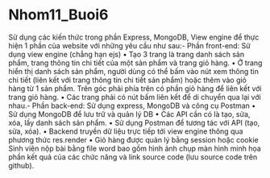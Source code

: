 # Nhom11_Buoi6
Sử dụng các kiến thức trong phần Express, MongoDB, View engine để thực hiện 1 phần của website với
 những yêu cầu như sau:- Phần front-end: Sử dụng view engine (chẳng hạn ejs)
 • Tạo 3 trang là trang danh sách sản phẩm, trang thông tin chi tiết của một sản phẩm và trang
 giỏ hàng.
 • Ở trang hiển thị danh sách sản phẩm, người dùng có thể bấm vào nút xem thông tin chi tiết
 (liên kết với trang thông tin chi tiết sản phẩm) hoặc thêm vào giỏ hàng từ 1 sản phẩm. Trên
 góc phải phía trên có phần giỏ hàng để liên kết với trang giỏ hàng.
 • Các trang phải có nút bấm liên kết để di chuyển qua lại với nhau.- Phần back-end: Sử dụng express, MongoDB và công cụ Postman
 • Sử dụng MongoDB để lưu trữ và quản lý DB
 • Các API cần có là tạo, sửa, xóa, lấy danh sách sản phẩm.
 • Sử dụng Postman để tương tác với API (tạo, sửa, xóa).
 • Backend truyền dữ liệu trực tiếp tới view engine thông qua phương thức res.render
 • Giỏ hàng được quản lý bằng session hoặc cookie
 Sinh viên nộp bài bằng file word bao gồm hình ảnh chụp màn hình minh họa phần kết quả của các chức năng 
và link source code (lưu source code trên github).